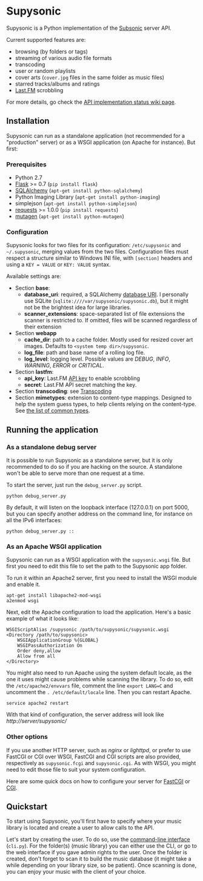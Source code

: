Supysonic
=========

Supysonic is a Python implementation of the [Subsonic](http://www.subsonic.org/) server API.

Current supported features are:
* browsing (by folders or tags)
* streaming of various audio file formats
* transcoding
* user or random playlists
* cover arts (`cover.jpg` files in the same folder as music files)
* starred tracks/albums and ratings
* [Last.FM](http://www.last.fm/) scrobbling

For more details, go check the [API implementation status wiki page](https://github.com/spl0k/supysonic/wiki/API-implementation-status).

Installation
------------

Supysonic can run as a standalone application (not recommended for a "production" server)
or as a WSGI application (on Apache for instance). But first:

### Prerequisites

* Python 2.7
* [Flask](http://flask.pocoo.org/) >= 0.7 (`pip install flask`)
* [SQLAlchemy](http://www.sqlalchemy.org/) (`apt-get install python-sqlalchemy`)
* Python Imaging Library (`apt-get install python-imaging`)
* simplejson (`apt-get install python-simplejson`)
* [requests](http://docs.python-requests.org/) >= 1.0.0 (`pip install requests`)
* [mutagen](https://code.google.com/p/mutagen/) (`apt-get install python-mutagen`)

### Configuration

Supysonic looks for two files for its configuration: `/etc/supysonic` and `~/.supysonic`, merging values from the two files.
Configuration files must respect a structure similar to Windows INI file, with `[section]` headers and using a `KEY = VALUE`
or `KEY: VALUE` syntax.

Available settings are:
* Section **base**:
  * **database_uri**: required, a SQLAlchemy [database URI](http://docs.sqlalchemy.org/en/rel_0_8/core/engines.html#database-urls).
    I personally use SQLite (`sqlite:////var/supysonic/supysonic.db`), but it might not be the brightest idea for large libraries.
  * **scanner_extensions**: space-separated list of file extensions the scanner is restricted to. If omitted, files will be scanned
    regardless of their extension
* Section **webapp**
  * **cache_dir**: path to a cache folder. Mostly used for resized cover art images. Defaults to `<system temp dir>/supysonic`.
  * **log_file**: path and base name of a rolling log file.
  * **log_level**: logging level. Possible values are *DEBUG*, *INFO*, *WARNING*, *ERROR* or *CRITICAL*.
* Section **lastfm**:
  * **api_key**: Last.FM [API key](http://www.last.fm/api/accounts) to enable scrobbling
  * **secret**: Last.FM API secret matching the key.
* Section **transcoding**: see [Transcoding](https://github.com/spl0k/supysonic/wiki/Transcoding)
* Section **mimetypes**: extension to content-type mappings. Designed to help the system guess types, to help clients relying on
  the content-type. See [the list of common types](https://en.wikipedia.org/wiki/Internet_media_type#List_of_common_media_types).

Running the application
-----------------------

### As a standalone debug server

It is possible to run Supysonic as a standalone server, but it is only recommended to do so if you are
hacking on the source. A standalone won't be able to serve more than one request at a time.

To start the server, just run the `debug_server.py` script.

	python debug_server.py

By default, it will listen on the loopback interface (127.0.0.1) on port 5000, but you can specify another address on the command line,
for instance on all the IPv6 interfaces:

	python debug_server.py ::

### As an Apache WSGI application

Supysonic can run as a WSGI application with the `supysonic.wsgi` file. But first you need to edit this
file to set the path to the Supysonic app folder.

To run it within an Apache2 server, first you need to install the WSGI module and enable it.

	apt-get install libapache2-mod-wsgi
	a2enmod wsgi

Next, edit the Apache configuration to load the application. Here's a basic example of what it looks like:

	WSGIScriptAlias /supysonic /path/to/supysonic/supysonic.wsgi
	<Directory /path/to/supysonic>
		WSGIApplicationGroup %{GLOBAL}
		WSGIPassAuthorization On
		Order deny,allow
		Allow from all
	</Directory>

You might also need to run Apache using the system default locale, as the one it uses might cause problems while
scanning the library. To do so, edit the `/etc/apache2/envvars` file, comment the line `export LANG=C` and
uncomment the `. /etc/default/locale` line. Then you can restart Apache.

	service apache2 restart

With that kind of configuration, the server address will look like *http://server/supysonic/*

### Other options

If you use another HTTP server, such as *nginx* or *lighttpd*, or prefer to use FastCGI or CGI over WSGI,
FastCGI and CGI scripts are also provided, respectively as `supysonic.fcgi` and `supysonic.cgi`. As with
WSGI, you might need to edit those file to suit your system configuration.

Here are some quick docs on how to configure your server for [FastCGI](http://flask.pocoo.org/docs/deploying/fastcgi/)
or [CGI](http://flask.pocoo.org/docs/deploying/cgi/).

Quickstart
----------

To start using Supysonic, you'll first have to specify where your music library is located and create a user
to allow calls to the API.

Let's start by creating the user. To do so, use the
[command-line interface](https://github.com/spl0k/supysonic/wiki/Command-Line-Interface) (`cli.py`).
For the folder(s) (music library) you can either use the CLI, or go to the web interface if you gave admin
rights to the user. Once the folder is created, don't forget to scan it to build the music database (it might
take a while depending on your library size, so be patient). Once scanning is done, you can enjoy your music
with the client of your choice.

